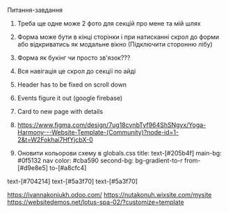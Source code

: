 Питання-завдання

1. Треба ще одне може 2 фото для секцій про мене та мій шлях
2. Форма може бути в кінці сторінки і при натисканні скрол до форми або відкриватись як модальне вікно (Підключити сторонню лібу)
3. Форма як букінг чи просто зв'язок???
4. Вся навігація це скрол до секції по айді
5. Header has to be fixed on scroll down
6. Events figure it out (google firebase)
7. Card to new page with details
8. https://www.figma.com/design/7ug18cvnbTyf964ShSNgyx/Yoga-Harmony---Website-Template-(Community)?node-id=1-2&t=W2Fokhai7HfYjcbX-0

9. Оновити кольорови схему в globals.css
   title: text-[#205b4f]
   main-bg: #0f5132
   nav color: #cba590
   second-bg: bg-gradient-to-r from-[#d9e8e5] to-[#a8cfc4]

text-[#704214]
text-[#5a3f70]
text-[#5a3f70]

https://ivannakoniukh.odoo.com/
https://nutakonuh.wixsite.com/mysite
https://websitedemos.net/lotus-spa-02/?customize=template
